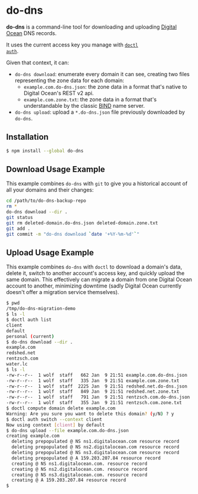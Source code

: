 # do-dns

**do-dns** is a command-line tool for downloading and uploading [Digital Ocean](https://www.digitalocean.com/) DNS records.

It uses the current access key you manage with <code><a href="https://docs.digitalocean.com/reference/doctl/reference/auth/">doctl auth</a></code>.

Given that context, it can:

- `do-dns download`: enumerate every domain it can see, creating two files representing the zone data for each domain:
  - `example.com.do-dns.json`: the zone data in a format that's native to Digital Ocean's REST v2 api.
  - `example.com.zone.txt`: the zone data in a format that's understandable by the classic [BIND](https://www.isc.org/bind/) name server.
- `do-dns upload`: upload a `*.do-dns.json` file previously downloaded by `do-dns`.

## Installation

```sh
$ npm install --global do-dns
```

## Download Usage Example

This example combines `do-dns` with `git` to give you a historical account of all your domains and their changes:

```sh
cd /path/to/do-dns-backup-repo
rm *
do-dns download --dir .
git status
git rm deleted-domain.do-dns.json deleted-domain.zone.txt
git add .
git commit -m "do-dns download `date '+%Y-%m-%d'`"
```

## Upload Usage Example

This example combines `do-dns` with `doctl` to download a domain's data, delete it, switch to another account's access key, and quickly upload the same domain. This effectively can migrate a domain from one Digital Ocean account to another, minimizing downtime (sadly Digital Ocean currently doesn't offer a migration service themselves).

```sh
$ pwd
/tmp/do-dns-migration-demo
$ ls -l
$ doctl auth list
client
default
personal (current)
$ do-dns download --dir .
example.com
redshed.net
rentzsch.com
water.lc
$ ls -l
-rw-r--r--  1 wolf  staff   662 Jan  9 21:51 example.com.do-dns.json
-rw-r--r--  1 wolf  staff   335 Jan  9 21:51 example.com.zone.txt
-rw-r--r--  1 wolf  staff  2225 Jan  9 21:51 redshed.net.do-dns.json
-rw-r--r--  1 wolf  staff   849 Jan  9 21:51 redshed.net.zone.txt
-rw-r--r--  1 wolf  staff   791 Jan  9 21:51 rentzsch.com.do-dns.json
-rw-r--r--  1 wolf  staff   355 Jan  9 21:51 rentzsch.com.zone.txt
$ doctl compute domain delete example.com
Warning: Are you sure you want to delete this domain? (y/N) ? y
$ doctl auth switch --context client
Now using context [client] by default
$ do-dns upload --file example.com.do-dns.json
creating example.com
  deleting prepopulated @ NS ns1.digitalocean.com resource record
  deleting prepopulated @ NS ns2.digitalocean.com resource record
  deleting prepopulated @ NS ns3.digitalocean.com resource record
  deleting prepopulated @ A 159.203.207.84 resource record
  creating @ NS ns1.digitalocean.com. resource record
  creating @ NS ns2.digitalocean.com. resource record
  creating @ NS ns3.digitalocean.com. resource record
  creating @ A 159.203.207.84 resource record
$ 

```
